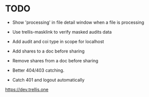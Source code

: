 # TODO

- Show 'processing' in file detail window when a file is processing
- Use trellis-masklink to verify masked audits data
- Add audit and coi type in scope for localhost

- Add shares to a doc before sharing
- Remove shares from a doc before sharing

- Better 404/403 catching.

- Catch 401 and logout automatically


https://dev.trellis.one
